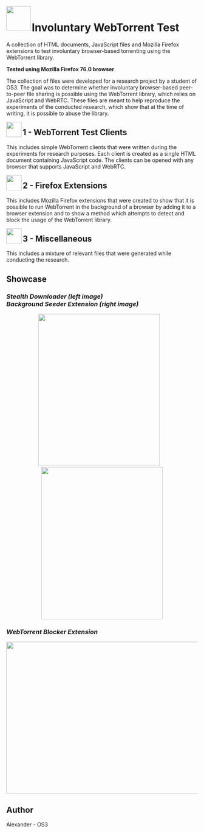 <img align="left" width="64" height="64" src="https://raw.githubusercontent.com/alexander-47u/Involuntary-WebTorrent-Test/main/2-firefox-extensions/webtorrent-background-seeder/images/safe-64.png" alt="">

# Involuntary WebTorrent Test

A collection of HTML documents, JavaScript files and Mozilla Firefox extensions to test involuntary browser-based torrenting using the WebTorrent library.

**Tested using Mozilla Firefox 76.0 browser**

The collection of files were developed for a research project by a student of OS3. The goal was to determine whether involuntary browser-based peer-to-peer file sharing is possible using the WebTorrent library, which relies on JavaScript and WebRTC. These files are meant to help reproduce the experiments of the conducted research, which show that at the time of writing, it is possible to abuse the library.

<img align="left" width="40" height="40" src="https://raw.githubusercontent.com/alexander-47u/Involuntary-WebTorrent-Test/main/3-miscellaneous%20/showcase-images/uploadicon.png" alt="">

## 1 - WebTorrent Test Clients

This includes simple WebTorrent clients that were written during the experiments for research purposes. Each client is created as a single HTML document containing JavaScript code. The clients can be opened with any browser that supports JavaScript and WebRTC.

<img align="left" width="40" height="40" src="https://raw.githubusercontent.com/alexander-47u/Involuntary-WebTorrent-Test/main/2-firefox-extensions/webtorrent-blocker/images/safe-64.png" alt="">

## 2 - Firefox Extensions

This includes Mozilla Firefox extensions that were created to show that it is possible to run WebTorrent in the background of a browser by adding it to a browser extension and to show a method which attempts to detect and block the usage of the WebTorrent library.

<img align="left" width="40" height="40" src="https://raw.githubusercontent.com/alexander-47u/Involuntary-WebTorrent-Test/main/3-miscellaneous%20/showcase-images/othericon.png" alt="">

## 3 - Miscellaneous

This includes a mixture of relevant files that were generated while conducting the research.

## Showcase

### *Stealth Downloader (left image) <br> Background Seeder Extension (right image)*

<p align="center">
<img title="" src="https://raw.githubusercontent.com/alexander-47u/Involuntary-WebTorrent-Test/main/3-miscellaneous%20/showcase-images/webtorrent-uploader-stealth-download.gif" width="320px" height="400px" alt="" data-align="center">&nbsp;&nbsp;&nbsp;&nbsp;<img title="" src="https://raw.githubusercontent.com/alexander-47u/Involuntary-WebTorrent-Test/main/3-miscellaneous%20/showcase-images/webtorrent-seeder-extension.gif" width="320px" height="400px" alt="" data-align="center">
</p>

### *WebTorrent Blocker Extension*

<p align="center">
<img title="" src="https://raw.githubusercontent.com/alexander-47u/Involuntary-WebTorrent-Test/main/3-miscellaneous%20/showcase-images/webtorrent-blocker-extension.gif" width="560px" height="400px" alt="" data-align="center">
</p>

## Author
Alexander - OS3
